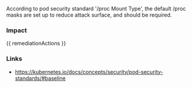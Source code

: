 
According to pod security standard '/proc Mount Type', the default /proc masks are set up to reduce attack surface, and should be required.

### Impact
<!-- Add Impact here -->

<!-- DO NOT CHANGE -->
{{ remediationActions }}

### Links
- https://kubernetes.io/docs/concepts/security/pod-security-standards/#baseline


